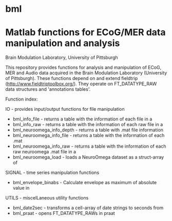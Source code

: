 # bml
Matlab functions for ECoG/MER data manipulation and analysis
============================================================
Brain Modulation Laboratory, University of Pittsburgh

This repository provides functions for analysis and manipulation of ECoG, MER 
and Audio data acquired in the Brain Modulation Laboratory (University of Pittsburgh). 
These functions depend on and extend fieldtrip (http://www.fieldtriptoolbox.org/). 
They operate on FT_DATATYPE_RAW data structures and 'annotations tables'. 

Function index:

IO - provides input/output functions for file manipulation
* bml_info_file             - returns a table with the information of each file in a
* bml_info_raw              - returns a table with the information of each raw file in a
* bml_neuroomega_info_depth - returns a table with .mat file information
* bml_neuroomega_info_file  - returns a table with the information of each .mat
* bml_neuroomega_info_raw   - returns a table with the information of each raw neuroomega .mat file in a
* bml_neuroomega_load       - loads a NeuroOmega dataset as a struct-array of

SIGNAL - time series manipulation functions
* bml_envelope_binabs - Calculate envelope as maximum of absolute value in

UTILS - miscelLaneous utility functions
* bml_date2sec - transforms a cell-array of date strings to seconds from
* bml_praat    - opens FT_DATATYPE_RAWs in praat




